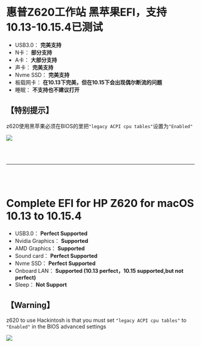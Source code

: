 惠普Z620工作站 黑苹果EFI，支持 10.13-10.15.4已测试
=
* USB3.0： **完美支持**
* N卡： **部分支持**
* A卡： **大部分支持**
* 声卡：  **完美支持**
* Nvme SSD： **完美支持**
* 板载网卡： **在10.13下完美，但在10.15下会出现偶尔断流的问题**
* 睡眠： **不支持也不建议打开**

【特别提示】
-
z620使用黑苹果必须在BIOS的里把`"legacy ACPI cpu tables"`设置为`"Enabled"`

![](https://github.com/mokiii/HP-Z620-Hackintosh-macOS_10.13-10.15/blob/master/BiosSET.jpg)

<br><br>
****
<br><br>

Complete EFI for HP Z620 for macOS 10.13 to 10.15.4
=
* USB3.0：          **Perfect Supported**
* Nvidia Graphics： **Supported**
* AMD Graphics：    **Supported**
* Sound card：      **Perfect Supported**
* Nvme SSD：        **Perfect Supported**
* Onboard LAN：     **Supported (10.13 perfect，10.15 supported,but not perfect)**
* Sleep：           **Not Support**

【Warning】
-
z620 to use Hackintosh is that you must set `"legacy ACPI cpu tables"` to `"Enabled"` in the BIOS advanced settings

![](https://github.com/mokiii/HP-Z620-Hackintosh-macOS_10.13-10.15/blob/master/BiosSET.jpg)
